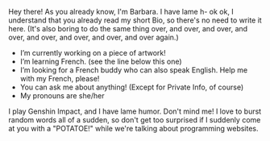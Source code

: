    Hey there! As you already know, I'm Barbara. I have lame h- ok ok, I understand that you already read my short Bio, so there's no need to write it here. (It's also boring to do the same thing over, and over, and over, and over, and over, and over, and over, and over again.) 

- I’m currently working on a piece of artwork!
- I’m learning French. (see the line below this one)
- I’m looking for a French buddy who can also speak English. Help me with my French, please!
- You can ask me about anything! (Except for Private Info, of course)
- My pronouns are she/her

I play Genshin Impact, and I have lame humor. Don't mind me! I love to burst random words all of a sudden, so don't get too surprised if I suddenly come at you with a "POTATOE!" while we're talking about programming websites.
